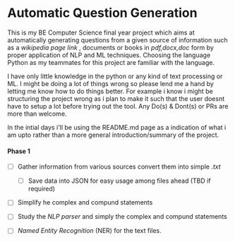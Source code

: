 # Automatic Question Generation

This is my BE Computer Science final year project which aims at automatically generating questions from a given source of information such as a *wikipedia page link* , documents or books in *pdf,docx,doc* form by proper application of NLP and ML techniques. Choosing the language Python as my teammates for this project are familiar with the language.<br>

I have only little knowledge in the python or any kind of text processing or ML. I might be doing a lot of things wrong so please lend me a hand by letting me know how to do things better.
For example i know i might be structuring the project wrong as i plan to make it such that the user doesnt have to setup a lot before trying out the tool. 
Any Do(s) & Dont(s) or PRs are more than welcome. 

In the intial days i'll be using the README.md page as a indication of what i am upto rather than a more general introduction/summary of the project. 


#### Phase 1
- [ ] Gather information from various sources convert them into simple *.txt* 
  - [ ] Save data into JSON for easy usage among files ahead (TBD if required)
- [ ] Simplify he complex and compund statements
- [ ] Study the *NLP parser* and simply the complex and compund statements
- [ ] *Named Entity Recognition* (NER) for the text files. 


